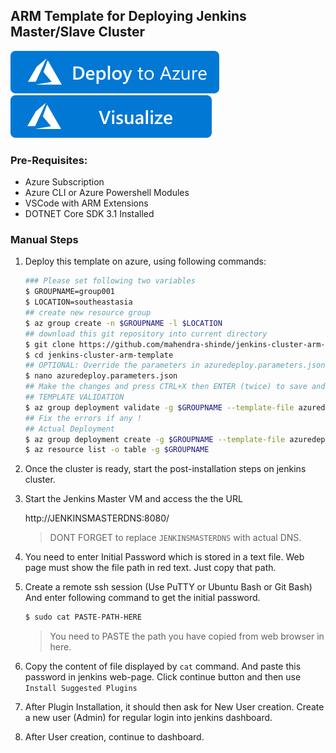 ## ARM Template for Deploying Jenkins Master/Slave Cluster

[![Deploy To Azure](https://raw.githubusercontent.com/Azure/azure-quickstart-templates/master/1-CONTRIBUTION-GUIDE/images/deploytoazure.svg?sanitize=true)](https://portal.azure.com/#create/Microsoft.Template/uri/https%3A%2F%2Fraw.githubusercontent.com%2Fmahendra-shinde%2Fjenkins-cluster-arm-template%2Fmaster%2Fazuredeploy.json)
[![Visualize](https://raw.githubusercontent.com/Azure/azure-quickstart-templates/master/1-CONTRIBUTION-GUIDE/images/visualizebutton.svg?sanitize=true)](http://armviz.io/#/?load=https://raw.githubusercontent.com/mahendra-shinde/jenkins-cluster-arm-template/master/azuredeploy.json)   



### Pre-Requisites:
* Azure Subscription
* Azure CLI or Azure Powershell Modules
* VSCode with ARM Extensions
* DOTNET Core SDK 3.1 Installed

### Manual Steps

1. Deploy this template on azure, using following commands:

    ```bash
    ### Please set following two variables 
    $ GROUPNAME=group001
    $ LOCATION=southeastasia
    ## create new resource group
    $ az group create -n $GROUPNAME -l $LOCATION
    ## download this git repository into current directory
    $ git clone https://github.com/mahendra-shinde/jenkins-cluster-arm-template.git
    $ cd jenkins-cluster-arm-template
    ## OPTIONAL: Override the parameters in azuredeploy.parameters.json
    $ nano azuredeploy.parameters.json
    ## Make the changes and press CTRL+X then ENTER (twice) to save and quit
    ## TEMPLATE VALIDATION
    $ az group deployment validate -g $GROUPNAME --template-file azuredeploy.json --parameters @azuredeploy.parameters.json --debug
    ## Fix the errors if any !
    ## Actual Deployment 
    $ az group deployment create -g $GROUPNAME --template-file azuredeploy.json --parameters @azuredeploy.parameters.json 
    $ az resource list -o table -g $GROUPNAME
    ```

2.  Once the cluster is ready, start the post-installation steps on jenkins cluster.

3.  Start the Jenkins Master VM and access the the URL 

    http://JENKINSMASTERDNS:8080/

    > DONT FORGET to replace `JENKINSMASTERDNS` with actual DNS.

3.  You need to enter Initial Password which is stored in a text file. Web page must show the file path in red text. Just copy that path.

4.  Create a remote ssh session (Use PuTTY or Ubuntu Bash or Git Bash)
    And enter following command to get the initial password.

    ```bash
    $ sudo cat PASTE-PATH-HERE
    ```
    > You need to PASTE the path you have copied from web browser in here.

5.  Copy the content of file displayed by `cat` command.
    And paste this password in jenkins web-page. Click continue button and then use `Install Suggested Plugins`

6.  After Plugin Installation, it should then ask for New User creation. Create a new user (Admin) for regular login into jenkins dashboard. 

7.  After User creation, continue to dashboard.

